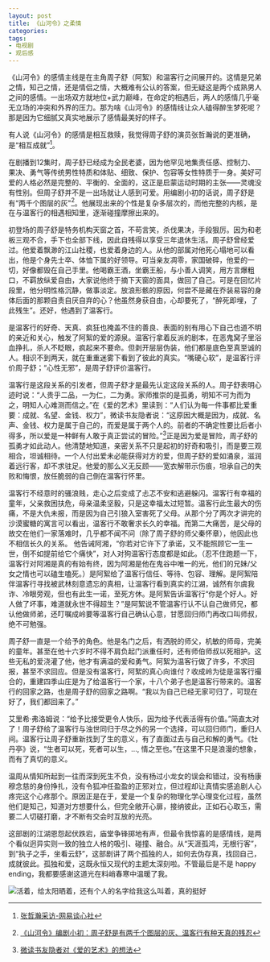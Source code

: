 ```yaml
---
layout: post
title: 《山河令》之柔情
categories: 
tags:
- 电视剧
- 观后感
---
```


《山河令》的感情主线是在主角周子舒（阿絮）和温客行之间展开的。这情是兄弟之情，知己之情，还是情侣之情，大概难有公认的答案，但无疑这是两个成熟男人之间的感情。一出场双方就地位+武力巅峰，在命定的相遇后，两人的感情几乎毫无立场的冲突和外界的压力。那为啥《山河令》的感情线让众人磕得醉生梦死呢？那是因为它细腻又真实地展示了感情最美好的样子。

有人说《山河令》的感情是相互救赎，我觉得周子舒的演员张哲瀚说的更准确，是“相互成就”[^1]。

在剧播到12集时，周子舒已经成为全民老婆，因为他罕见地集责任感、控制力、果决、勇气等传统男性特质和体贴、细致、保护、包容等女性特质于一身。美好可爱的人格必然是完整的、平衡的、全面的，这正是启蒙运动时期的主张——灵魂没有性别。但周子舒并不是一出场就让人感到可爱。用编剧小初的话说，周子舒是有“两千个图层的灰"[^2]。他展现出来的个性是复杂多层次的，而他完整的内核，是在与温客行的相遇相知里，逐渐碰撞摩擦出来的。

初登场的周子舒是特务机构天窗之首，不苟言笑，杀伐果决，手段狠厉。因为和老板三观不合，手下也全部下线，因此自残得以享受三年退休生活。周子舒曾经爱过。他爱着飘渺的江山社稷，也爱着身边的人。从他的部属对他死心塌地可以看出，他是个身先士卒、体恤下属的好领导。可当亲友凋零，家国破碎，他爱的一切，好像都毁在自己手里。他喝霸王酒，坐霸王船，与小善人调笑，用方言爆粗口，不羁放纵爱自由，大家说他终于摘下天窗的面具，做回了自己。可是在回忆片段里，他分明性格沉静，做事淡定。放浪形骸的原因，何尝不是藏在乔装易容的身体后面的那颗自责自厌自弃的心？他虽然身获自由，心却要死了，“醉死即埋，了此残生”。还好，他遇到了温客行。

是温客行的好奇、天真、疯狂也掩盖不住的善良、表面的别有用心下自己也道不明的亲近和关心，触发了阿絮的爱的源泉。温客行拿着反派的剧本，在恶鬼窝子里浴血挣扎，杀人不眨眼，疯起来不要命。但剥开层层伪装，他们都是底色至真至诚的人。相识不到两天，就在重重迷雾下看到了彼此的真实。“嘴硬心软”，是温客行评价周子舒；“心性无邪”，是周子舒评价温客行。

温客行是这段关系的引发者，但周子舒才是最先认定这段关系的人。周子舒表明心迹时说：“人贵乎二品，一为仁，二为勇。家师推崇的是孤勇，明知不可为而为之，明知人心难测而信之。”在《爱的艺术》里读到：“人们认为每一件事都比爱重要：成就、名望、金钱、权力”，微读书友隐者说：“这原因大概是因为，成就、名声、金钱、权力是属于自己的，而爱是属于两个人的。前者的不确定性要比后者小得多，所以爱是一种鲜有人敢于真正尝试的冒险。”[^3]正是因为爱是冒险，周子舒的孤勇才如此动人。他清楚地知道，亲密关系不只是起初的好奇和吸引，而是要三观相合，坦诚相待。一个人付出爱未必能获得对方的爱，但周子舒的爱如涌泉，滋润着远行客，却不求驻足。他爱的那么义无反顾——宽衣解带示伤痕，坦承自己的失败和悔恨，放任脆弱的自己倒在温客行怀里。

温客行不经意时的骚浪贱，走心之后变成了忐忑不安和逃避躲闪。温客行有幸福的童年，父亲救困扶危，母亲温柔坚毅，只是这幸福太过短暂。温客行此生最大的伤痛，不是大仇未报，而是因为自己引狼入室害死了父母。从那个分了两次才讲完的沙漠蜜糖的寓言可以看出，温客行不敢奢求长久的幸福。而第二大痛苦，是父母的故交在他们一家落难时，几乎都不闻不问（除了周子舒的师父秦怀章），他因此也不相信长久的关系。 他告诫阿湘，“你若对它许下了承诺，又不能照顾它一生一世，倒不如提前给它个痛快”，对人对狗温客行态度都是如此。（忍不住跑题一下，温客行对阿湘是真的有始有终，因为阿湘是他在鬼谷中唯一的光，他们的兄妹/父女之情也可以磕生嗑死。）是阿絮给了温客行信任、等待、包容、理解。是阿絮陪伴温客行寻找被武林刻意遗忘的真相，让温客行看到真实的江湖，诚然有尔虞我诈、冷眼旁观，但也有此生一诺，至死方休。是阿絮告诉温客行“你是个好人。好人做了坏事，难道就永世不得超生？”是阿絮说不管温客行认不认自己做师兄，都认他做师弟，还叮嘱成岭要等温客行自己确认心意，甘愿回归师门再改口叫师叔，绝不可勉强。

周子舒一直是一个给予的角色。他是名门之后，有洒脱的师父，机敏的师母，完美的童年。甚至在他十六岁时不得不肩负起门派重任时，还有师伯师叔以死相护。这些无私的爱浇灌了他，他才有满溢的爱和勇气。阿絮为温客行做了许多，不求回报，甚至不求回应。但是没有温客行，阿絮的真心向谁付？收成岭为徒是温客行撮合的，重建四季山庄是为了给温客行一个家，十八个弟子也是温客行带来的。温客行的回家之路，也是周子舒的回家之路啊。“我以为自己已经无家可归了，可现在好了，我们都回来了。”

艾里希·弗洛姆说：“给予比接受更令人快乐，因为给予代表活得有价值。”简直太对了！周子舒给了温客行与浊世同归于尽之外的另一个选择，可以回归师门，重归人间。温客行让周子舒重新找到了生的意义，有了直面过去与自己和解的勇气。《牡丹亭》说，“生者可以死，死者可以生，…, 情之至也。”在这里不只是浪漫的想象，而有了真切的意义。

温周从情知所起到一往而深到死生不负，没有杨过小龙女的误会和错过，没有杨康穆念慈的身份挣扎，没有令狐冲任盈盈的正邪对立，但过程却让真情实感追剧人心疼完这个心疼那个。原因正是在于，爱是一个复杂的物理化学心理变化过程，虽然他们是知己，知道对方想要什么，但完全敞开心扉，接纳彼此，正如石心取玉，需要二人切磋打磨，才不断有交会时互放的光亮。

这部剧的江湖恩怨起伏跌宕，庙堂争锋掷地有声，但最令我惊喜的是感情线，是两个看似迥异实则一致的独立人格的吸引、碰撞、融合。从“天涯孤鸿，无根行客”，到“执子之手，坐看云舒”，这部剧讲了两个孤独的人，如何去伪存真，找回自己，成就彼此。孤独和爱，这既永恒又现代的主题太深刻啦。不管最后是不是 happy ending，我都要感谢这道光在料峭春寒中温暖了我。

![活着，给太阳晒着，还有个人的名字给我这么叫着，真的挺好](/images/2021/03/shanheling_sun.png)


[^1]: [张哲瀚采访-网易谈心社](https://www.bilibili.com/video/av887007406/)
[^2]: [《山河令》编剧小初：周子舒是有两千个图层的灰、温客行有种天真的残忍](https://weibo.com/ttarticle/p/show?id=2309634610089976725607)
[^3]: [微读书友隐者对《爱的艺术》的想法](https://weread.qq.com/wrpage/book/review/239312820_7oTJxzwcE)

